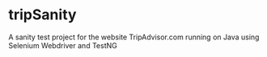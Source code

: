 # tripSanity
A sanity test project for the website TripAdvisor.com running on Java using Selenium Webdriver  and TestNG
